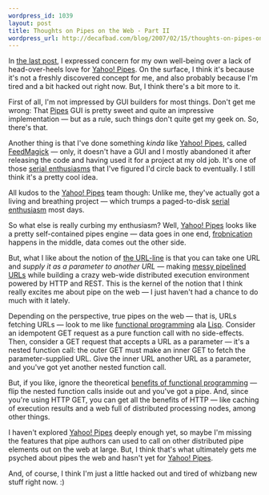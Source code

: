 ```yaml
--- 
wordpress_id: 1039
layout: post
title: Thoughts on Pipes on the Web - Part II
wordpress_url: http://decafbad.com/blog/2007/02/15/thoughts-on-pipes-on-the-web-part-ii
---
```

In [the last post][part1], I expressed concern for my own well-being over a lack of head-over-heels love for [Yahoo! Pipes][pipes].  On the surface, I think it's because it's not a freshly discovered concept for me, and also probably because I'm tired and a bit hacked out right now.  But, I think there's a bit more to it.

First of all, I'm not impressed by GUI builders for most things.  Don't get me wrong:  That [Pipes][] GUI is pretty sweet and quite an impressive implementation — but as a rule, such things don't quite get my geek on.  So, there's that.

Another thing is that I've done something *kinda* like [Yahoo! Pipes][pipes], called [FeedMagick][] — only, it doesn't have a GUI and I mostly abandoned it after releasing the code and having used it for a project at my old job.  It's one of those [serial enthusiasms][se] that I've figured I'd circle back to eventually.  I still think it's a pretty cool idea.  

All kudos to the [Yahoo! Pipes][pipes] team though: Unlike me, they've actually got a living and breathing project — which trumps a paged-to-disk [serial enthusiasm][se] most days.

So what else is really curbing my enthusiasm?  Well, [Yahoo! Pipes][pipes] looks like a pretty self-contained pipes engine — data goes in one end, [frobnication][] happens in the middle, data comes out the other side.

But, what I like about the notion of [the URL-line][urlline] is that you can take one URL and *supply it as a parameter to another URL* — making [messy pipelined URLs][pipelined] while building a crazy web-wide distributed execution environment powered by HTTP and REST.  This is the kernel of the notion that I think really excites me about pipe on the web — I just haven't had a chance to do much with it lately.

Depending on the perspective, true pipes on the web — that is, URLs fetching URLs — look to me like [functional programming][fp] ala [Lisp][].  Consider an idempotent GET request as a pure function call with no side-effects.  Then, consider a GET request that accepts a URL as a parameter — it's a nested function call: the outer GET must make an inner GET to fetch the parameter-supplied URL.  Give the inner URL another URL as a parameter, and you've got yet another nested function call.  

But, if you like, ignore the theoretical [benefits of functional programming][fp] — flip the nested function calls inside out and you've got a pipe.  And, since you're using HTTP GET, you can get all the benefits of HTTP — like caching of execution results and a web full of distributed processing nodes, among other things.  

I haven't explored [Yahoo! Pipes][pipes] deeply enough yet, so maybe I'm missing the features that pipe authors can used to call on other distributed pipe elements out on the web at large.  But, I think that's what ultimately gets me psyched about pipes the web and hasn't yet for [Yahoo! Pipes][pipes].

And, of course, I think I'm just a little hacked out and tired of whizbang new stuff right now.  :)

[fp]: http://www.defmacro.org/ramblings/fp.html
[lisp]: http://en.wikipedia.org/wiki/Lisp_programming_language
[pipelined]: http://www.decafbad.com/blog/2002/04/18/oooaod
[urlline]: http://207.22.26.166/bytecols/2001-08-15.html
[frobnication]: http://www.catb.org/~esr/jargon/html/F/frobnicate.html
[se]: http://decafbad.com/blog/2006/05/26/confessions-of-a-serial-enthusiast
[feedmagick]: http://decafbad.com/trac/wiki/FeedMagick
[pipes]: http://pipes.yahoo.com/
[part1]: http://decafbad.com/blog/2007/02/15/thoughts-on-pipes-on-the-web
